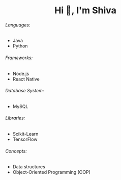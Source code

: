 
<h1 align="center">Hi 👋, I'm  Shiva</h1>

<h6>Languages:</h6>
<ul>
  <li>Java</li>
  <li>Python</li>
</ul>

<h6>Frameworks:</h6>
<ul>
  <li>Node.js</li>
  <li>React Native</li>
</ul>

<h6>Database System:</h6>
<ul>
  <li>MySQL</li>
</ul>

<h6>Libraries:</h6>
<ul>
  <li>Scikit-Learn</li>
  <li>TensorFlow</li>
</ul>

<h6>Concepts:</h6>
<ul>
  <li>Data structures</li>
  <li>Object-Oriented Programming (OOP)</li>
</ul>




